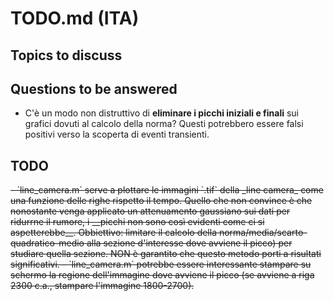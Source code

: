 # TODO.md (ITA)

## Topics to discuss

## Questions to be answered
- C'è un modo non distruttivo di __eliminare i picchi iniziali e finali__ sui grafici dovuti al calcolo della norma? Questi potrebbero essere falsi positivi verso la scoperta di eventi transienti.

## TODO

<s>
- `line_camera.m` serve a plottare le immagini `.tif` della _line camera_ come una funzione delle righe rispetto il tempo. Quello che non convince è che nonostante venga applicato un attenuamento gaussiano sui dati per ridurrne il rumore, i __picchi non sono così evidenti come ci si aspetterebbe__. 
Obbiettivo: limitare il calcolo della norma/media/scarto-quadratico-medio alla sezione d'interesse dove avviene il picco) per studiare quella sezione. NON è garantito che questo metodo porti a risultati significativi.
    - `line_camera.m` potrebbe essere interessante stampare su schermo la regione dell'immagine dove avviene il picco (se avviene a riga 2300 c.a., stampare l'immagine 1800-2700).</s>
